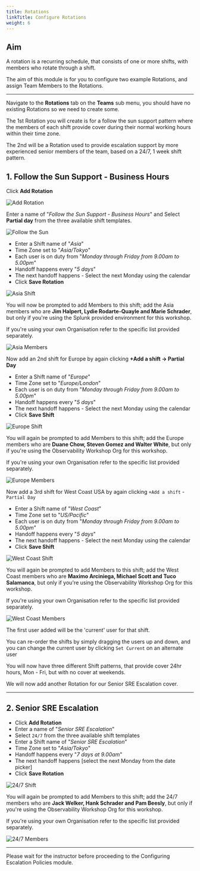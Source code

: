 ```yaml
---
title: Rotations
linkTitle: Configure Rotations
weight: 6
---
```


## Aim

A rotation is a recurring schedule, that consists of one or more shifts, with members who rotate through a shift.

The aim of this module is for you to configure two example Rotations, and assign Team Members to the Rotations.

---

Navigate to the **Rotations** tab on the **Teams** sub menu, you should have no existing Rotations so we need to create some.

The 1st Rotation you will create is for a follow the sun support pattern where the members of each shift provide cover during their normal working hours within their time zone.

The 2nd will be a Rotation used to provide escalation support by more experienced senior members of the team, based on a 24/7, 1 week shift pattern.

## 1. Follow the Sun Support - Business Hours

Click **Add Rotation**

![Add Rotation](../../../images/add-rotation.png)

Enter a name of "*Follow the Sun Support - Business Hours*" and Select **Partial day** from the three available shift templates.

![Follow the Sun](../../../images/follow-the-sun.png)

* Enter a Shift name of "*Asia*"
* Time Zone set to "*Asia/Tokyo*"
* Each user is on duty from "*Monday through Friday from 9.00am to 5.00pm*"
* Handoff happens every "*5 days*"
* The next handoff happens - Select the next Monday using the calendar
* Click **Save Rotation**

![Asia Shift](../../../images/asia-shift.png)

You will now be prompted to add Members to this shift; add the Asia members who are **Jim Halpert, Lydie Rodarte-Quayle and Marie Schrader**, but only if you're using the Splunk provided environment for this workshop.

If you're using your own Organisation refer to the specific list provided separately.

![Asia Members](../../../images/asia-members.png)

Now add an 2nd shift for Europe by again clicking **+Add a shift → Partial Day**

* Enter a Shift name of "*Europe*"
* Time Zone set to "*Europe/London*"
* Each user is on duty from "*Monday through Friday from 9.00am to 5.00pm*"
* Handoff happens every "*5 days*"
* The next handoff happens - Select the next Monday using the calendar
* Click **Save Shift**

![Europe Shift](../../../images/europe-shift.png)

You will again be prompted to add Members to this shift; add the Europe members who are **Duane Chow, Steven Gomez and Walter White**, but only if you're using the Observability Workshop Org for this workshop.

If you're using your own Organisation refer to the specific list provided separately.

![Europe Members](../../../images/europe-members.png)

Now add a 3rd shift for West Coast USA by again clicking `+Add a shift` - `Partial Day`

* Enter a Shift name of "*West Coast*"
* Time Zone set to "*US/Pacific*"
* Each user is on duty from "*Monday through Friday from 9.00am to 5.00pm*"
* Handoff happens every "*5 days*"
* The next handoff happens - Select the next Monday using the calendar
* Click **Save Shift**

![West Coast Shift](../../../images/west-coast-shift.png)

You will again be prompted to add Members to this shift; add the West Coast members who are **Maximo Arciniega, Michael Scott and Tuco Salamanca**, but only if you're using the Observability Workshop Org for this workshop.

If you're using your own Organisation refer to the specific list provided separately.

![West Coast Members](../../../images/west-coast-members.png)

The first user added will be the 'current' user for that shift.

You can re-order the shifts by simply dragging the users up and down, and you can change the current user by clicking `Set Current` on an alternate user

You will now have three different Shift patterns, that provide cover 24hr hours, Mon - Fri, but with no cover at weekends.

We will now add another Rotation for our Senior SRE Escalation cover.

---

## 2. Senior SRE Escalation

* Click **Add Rotation**
* Enter a name of "*Senior SRE Escalation*"
* Select `24/7` from the three available shift templates
* Enter a Shift name of "*Senior SRE Escalation*"
* Time Zone set to "*Asia/Tokyo*"
* Handoff happens every "*7 days at 9.00am*"
* The next handoff happens [select the next Monday from the date picker]
* Click **Save Rotation**

![24/7 Shift](../../../images/24-7-shift.png)

You will again be prompted to add Members to this shift; add the 24/7 members who are **Jack Welker, Hank Schrader and Pam Beesly**, but only if you're using the Observability Workshop Org for this workshop.

If you're using your own Organisation refer to the specific list provided separately.

![24/7 Members](../../../images/24-7-members.png)

---

Please wait for the instructor before proceeding to the Configuring Escalation Policies module.
